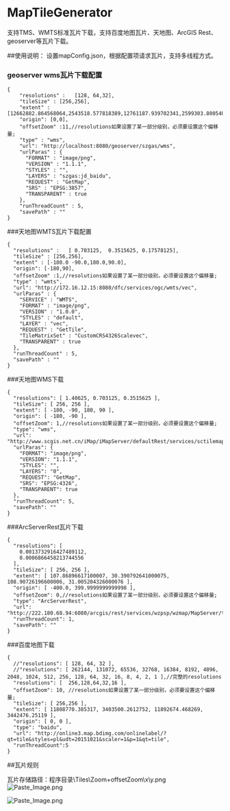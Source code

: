 # MapTileGenerator
支持TMS、WMTS标准瓦片下载，支持百度地图瓦片、天地图、ArcGIS Rest、geoserver等瓦片下载。

##使用说明：
设置mapConfig.json，根据配置项请求瓦片，支持多线程方式。

### geoserver wms瓦片下载配置  
    {        
        "resolutions" :   [128, 64,32],  
        "tileSize" : [256,256],  
        "extent" : [12662882.864568064,2543518.577818389,12761187.939702341,2599303.8005401082],
        "origin": [0,0],
        "offsetZoom" :11,//resolutions如果设置了某一部分级别，必须要设置这个偏移量;
        "type" : "wms",
        "url": "http://localhost:8080/geoserver/szgas/wms",	
        "urlParas" : {
          "FORMAT" : "image/png",
          "VERSION" : "1.1.1",
          "STYLES" : "",
          "LAYERS" : "szgas:jd_baidu",
          "REQUEST" : "GetMap",
          "SRS" : "EPSG:3857",
          "TRANSPARENT" : true
        },
        "runThreadCount" : 5,
        "savePath" : ""
    }


###天地图WMTS瓦片下载配置

    {
      "resolutions" :   [ 0.703125,  0.3515625, 0.17578125],
      "tileSize" : [256,256],
      "extent" : [-180.0 -90.0,180.0,90.0],
      "origin": [-180,90],
      "offsetZoom" :1,//resolutions如果设置了某一部分级别，必须要设置这个偏移量;
      "type" : "wmts",
      "url": "http://172.16.12.15:8080/dfc/services/ogc/wmts/vec",
      "urlParas" : {
        "SERVICE" : "WMTS",
        "FORMAT" : "image/png",
        "VERSION" : "1.0.0",
        "STYLES" : "default",
        "LAYER" : "vec",
        "REQUEST" : "GetTile",
        "TileMatrixSet" : "CustomCRS4326Scalevec",
        "TRANSPARENT" : true
      },
      "runThreadCount" : 5,
      "savePath" : ""
    }


###天地图WMS下载

    {
      "resolutions": [ 1.40625, 0.703125, 0.3515625 ],
      "tileSize": [ 256, 256 ],
      "extent": [ -180, -90, 180, 90 ],
      "origin": [ -180, -90 ],
      "offsetZoom": 1,//resolutions如果设置了某一部分级别，必须要设置这个偏移量;
      "type": "wms",
      "url": "http://www.scgis.net.cn/iMap/iMapServer/defaultRest/services/sctilemap/WMS",
      "urlParas": {
        "FORMAT": "image/png",
        "VERSION": "1.1.1",
        "STYLES": "",
        "LAYERS": "0",
        "REQUEST": "GetMap",
        "SRS": "EPSG:4326",
        "TRANSPARENT": true
      },
      "runThreadCount": 5,
      "savePath": ""
    }

###ArcServerRest瓦片下载

    {
      "resolutions": [
        0.0013732916427489112,
        0.0006866458213744556
      ],
      "tileSize": [ 256, 256 ],
      "extent": [ 107.86896617100007, 30.390792641000075, 108.90726196600006, 31.005204326000076 ],
      "origin": [ -400.0, 399.9999999999998 ],
      "offsetZoom": 0,//resolutions如果设置了某一部分级别，必须要设置这个偏移量;
      "type": "ArcServerRest",
      "url": "http://222.180.68.94:6080/arcgis/rest/services/wzpsp/wzmap/MapServer/tile/{0}/{1}/{2}",
      "runThreadCount": 1,
      "savePath": ""
    } 

###百度地图下载

    {
      //"resolutions": [ 128, 64, 32 ],
      //"resolutions": [ 262144, 131072, 65536, 32768, 16384, 8192, 4096, 2048, 1024, 512, 256, 128, 64, 32, 16, 8, 4, 2, 1 ],//完整的resolutions
      "resolutions": [  256,128,64,32,16 ],
      "offsetZoom": 10, //resolutions如果设置了某一部分级别，必须要设置这个偏移量;
      "tileSize": [ 256,256 ],
      "extent": [ 11808770.385317, 3403500.2612752, 11892674.468269, 3442476.25119 ],
      "origin": [ 0, 0 ],
      "type": "baidu",
      "url": "http://online3.map.bdimg.com/onlinelabel/?qt=tile&styles=pl&udt=20151021&scaler=1&p=1&qt=tile",
      "runThreadCount":5
    }



##瓦片规则

瓦片存储路径：程序目录\Tiles\Zoom+offsetZoom\x\y.png
![Paste_Image.png](http://upload-images.jianshu.io/upload_images/2137628-204d853cce816a7d.png?imageMogr2/auto-orient/strip%7CimageView2/2/w/1240)

![Paste_Image.png](http://upload-images.jianshu.io/upload_images/2137628-77c29b8d13114922.png?imageMogr2/auto-orient/strip%7CimageView2/2/w/1240)
